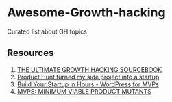 # Awesome-Growth-hacking

Curated list about GH topics

## Resources
  1. [THE ULTIMATE GROWTH HACKING SOURCEBOOK](http://tigertiger.co/blog/ultimate-growth-hacking-sourcebook/)
  2. [Product Hunt turned my side project into a startup](https://medium.com/@crixlet/product-hunt-turned-my-side-project-into-a-full-time-gig-7264ce58e988)
  3. [Build Your Startup in Hours - WordPress for MVPs](https://www.linkedin.com/pulse/build-your-startup-hours-wordpress-mvps-mario-peshev)
  4. [MVPS: MINIMUM VIABLE PRODUCT MUTANTS](https://userexperiencerocks.wordpress.com)
